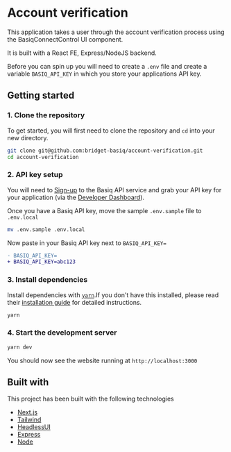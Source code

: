 # Account verification

This application takes a user through the account verification process using the BasiqConnectControl UI component.

It is built with a React FE, Express/NodeJS backend.

Before you can spin up you will need to create a `.env` file and create a variable `BASIQ_API_KEY` in which you store your applications API key.

## Getting started

### 1. Clone the repository

To get started, you will first need to clone the repository and `cd` into your new directory.

```sh
git clone git@github.com:bridget-basiq/account-verification.git
cd account-verification
```

### 2. API key setup

You will need to [Sign-up](https://dashboard.basiq.io/login) to the Basiq API service and grab your API key for your application (via the [Developer Dashboard](https://dashboard.basiq.io/)).

Once you have a Basiq API key, move the sample `.env.sample` file to `.env.local`

```sh
mv .env.sample .env.local
```

Now paste in your Basiq API key next to `BASIQ_API_KEY=`

```diff
- BASIQ_API_KEY=
+ BASIQ_API_KEY=abc123
```

### 3. Install dependencies

Install dependencies with [`yarn`](https://github.com/yarnpkg/yarn).If you don't have this installed, please read their [installation guide](https://yarnpkg.com/en/docs/install) for detailed instructions.

```sh
yarn
```

### 4. Start the development server

```sh
yarn dev
```

You should now see the website running at `http://localhost:3000`

## Built with

This project has been built with the following technologies

- [Next.js](https://github.com/vercel/next.js/)
- [Tailwind](https://github.com/tailwindlabs/tailwindcss)
- [HeadlessUI](https://github.com/tailwindlabs/headlessui)
- [Express](https://github.com/expressjs/express)
- [Node](https://github.com/nodejs/node)

